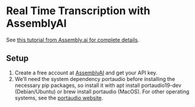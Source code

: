 # Real Time Transcription with AssemblyAI
See [this tutorial from Assembly.ai for complete details](https://www.assemblyai.com/blog/real-time-transcription-in-python/).

## Setup
1. Create a free account at [AssemblyAI](https://app.assemblyai.com/login) and get your API key.
2. We’ll need the system dependency portaudio before installing the necessary pip packages, so install it with apt install portaudio19-dev (Debian/Ubuntu) or brew install portaudio (MacOS). For other operating systems, see the [portaudio website](https://portaudio.com/docs/v19-doxydocs/tutorial_start.html?ref=assemblyai.com).
